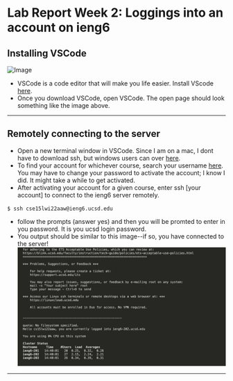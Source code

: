 # Lab Report Week 2: Loggings into an account on ieng6 

## Installing VSCode 

![Image](images/vscode_open)
* VSCode is a code editor that will make you life easier. Install VScode [here](https://code.visualstudio.com/). 
* Once you download VSCode, open VSCode. The open page should look something like the image above. 

---

## Remotely connecting to the server
* Open a new terminal window in VSCode. Since I am on a mac, I dont have to download ssh, but windows users can over [here](https://docs.microsoft.com/en-us/windows-server/administration/openssh/openssh_install_firstuse).
* To find your account for whichever course, search your username [here](https://sdacs.ucsd.edu/~icc/index.php). You may have to change your password to activate the account; I know I did. It might take a while to get activated. 
* After activating your account for a given course, enter ssh [your account] to connect to the ieng6 server remotely. 
```
$ ssh cse15lwi22aaw@ieng6.ucsd.edu
```
* follow the prompts (answer yes) and then you will be promted to enter in you password. It is you ucsd login password. 
* You output should be similar to this image--if so, you have connected to the server!
![Image](images/sshworking.png)

---

